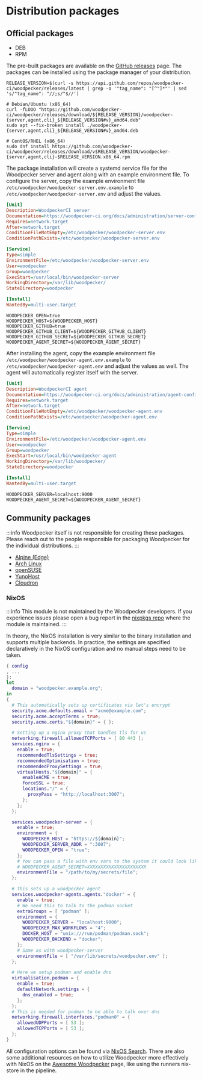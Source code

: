 # Distribution packages

## Official packages

- DEB
- RPM

The pre-built packages are available on the [GitHub releases](https://github.com/woodpecker-ci/woodpecker/releases/latest) page. The packages can be installed using the package manager of your distribution.

```Shell
RELEASE_VERSION=$(curl -s https://api.github.com/repos/woodpecker-ci/woodpecker/releases/latest | grep -o '"tag_name": "[^"]*"' | sed 's/"tag_name": "//;s/"$//')

# Debian/Ubuntu (x86_64)
curl -fLOOO "https://github.com/woodpecker-ci/woodpecker/releases/download/${RELEASE_VERSION}/woodpecker-{server,agent,cli}_${RELEASE_VERSION#v}_amd64.deb"
sudo apt --fix-broken install ./woodpecker-{server,agent,cli}_${RELEASE_VERSION#v}_amd64.deb

# CentOS/RHEL (x86_64)
sudo dnf install https://github.com/woodpecker-ci/woodpecker/releases/download/v$RELEASE_VERSION/woodpecker-{server,agent,cli}-$RELEASE_VERSION.x86_64.rpm
```

The package installation will create a systemd service file for the Woodpecker server and agent along with an example environment file. To configure the server, copy the example environment file `/etc/woodpecker/woodpecker-server.env.example` to `/etc/woodpecker/woodpecker-server.env` and adjust the values.

```ini title="/usr/local/lib/systemd/system/woodpecker-server.service"
[Unit]
Description=WoodpeckerCI server
Documentation=https://woodpecker-ci.org/docs/administration/server-config
Requires=network.target
After=network.target
ConditionFileNotEmpty=/etc/woodpecker/woodpecker-server.env
ConditionPathExists=/etc/woodpecker/woodpecker-server.env

[Service]
Type=simple
EnvironmentFile=/etc/woodpecker/woodpecker-server.env
User=woodpecker
Group=woodpecker
ExecStart=/usr/local/bin/woodpecker-server
WorkingDirectory=/var/lib/woodpecker/
StateDirectory=woodpecker

[Install]
WantedBy=multi-user.target
```

```shell title="/etc/woodpecker/woodpecker-server.env"
WOODPECKER_OPEN=true
WOODPECKER_HOST=${WOODPECKER_HOST}
WOODPECKER_GITHUB=true
WOODPECKER_GITHUB_CLIENT=${WOODPECKER_GITHUB_CLIENT}
WOODPECKER_GITHUB_SECRET=${WOODPECKER_GITHUB_SECRET}
WOODPECKER_AGENT_SECRET=${WOODPECKER_AGENT_SECRET}
```

After installing the agent, copy the example environment file `/etc/woodpecker/woodpecker-agent.env.example` to `/etc/woodpecker/woodpecker-agent.env` and adjust the values as well. The agent will automatically register itself with the server.

```ini title="/usr/local/lib/systemd/system/woodpecker-agent.service"
[Unit]
Description=WoodpeckerCI agent
Documentation=https://woodpecker-ci.org/docs/administration/agent-config
Requires=network.target
After=network.target
ConditionFileNotEmpty=/etc/woodpecker/woodpecker-agent.env
ConditionPathExists=/etc/woodpecker/woodpecker-agent.env

[Service]
Type=simple
EnvironmentFile=/etc/woodpecker/woodpecker-agent.env
User=woodpecker
Group=woodpecker
ExecStart=/usr/local/bin/woodpecker-agent
WorkingDirectory=/var/lib/woodpecker/
StateDirectory=woodpecker

[Install]
WantedBy=multi-user.target
```

```shell title="/etc/woodpecker/woodpecker-agent.env"
WOODPECKER_SERVER=localhost:9000
WOODPECKER_AGENT_SECRET=${WOODPECKER_AGENT_SECRET}
```

## Community packages

:::info
Woodpecker itself is not responsible for creating these packages. Please reach out to the people responsible for packaging Woodpecker for the individual distributions.
:::

- [Alpine (Edge)](https://pkgs.alpinelinux.org/packages?name=woodpecker&branch=edge&repo=&arch=&maintainer=)
- [Arch Linux](https://archlinux.org/packages/?q=woodpecker)
- [openSUSE](https://software.opensuse.org/package/woodpecker)
- [YunoHost](https://apps.yunohost.org/app/woodpecker)
- [Cloudron](https://www.cloudron.io/store/org.woodpecker_ci.cloudronapp.html)

### NixOS

:::info
This module is not maintained by the Woodpecker developers.
If you experience issues please open a bug report in the [nixpkgs repo](https://github.com/NixOS/nixpkgs/issues/new/choose) where the module is maintained.
:::

In theory, the NixOS installation is very similar to the binary installation and supports multiple backends.
In practice, the settings are specified declaratively in the NixOS configuration and no manual steps need to be taken.

<!-- cspell:words Optimisation -->

```nix
{ config
, ...
}:
let
  domain = "woodpecker.example.org";
in
{
  # This automatically sets up certificates via let's encrypt
  security.acme.defaults.email = "acme@example.com";
  security.acme.acceptTerms = true;
  security.acme.certs."${domain}" = { };

  # Setting up a nginx proxy that handles tls for us
  networking.firewall.allowedTCPPorts = [ 80 443 ];
  services.nginx = {
    enable = true;
    recommendedTlsSettings = true;
    recommendedOptimisation = true;
    recommendedProxySettings = true;
    virtualHosts."${domain}" = {
      enableACME = true;
      forceSSL = true;
      locations."/" = {
        proxyPass = "http://localhost:3007";
      };
    };
  };

  services.woodpecker-server = {
    enable = true;
    environment = {
      WOODPECKER_HOST = "https://${domain}";
      WOODPECKER_SERVER_ADDR = ":3007";
      WOODPECKER_OPEN = "true";
    };
    # You can pass a file with env vars to the system it could look like:
    # WOODPECKER_AGENT_SECRET=XXXXXXXXXXXXXXXXXXXXXX
    environmentFile = "/path/to/my/secrets/file";
  };

  # This sets up a woodpecker agent
  services.woodpecker-agents.agents."docker" = {
    enable = true;
    # We need this to talk to the podman socket
    extraGroups = [ "podman" ];
    environment = {
      WOODPECKER_SERVER = "localhost:9000";
      WOODPECKER_MAX_WORKFLOWS = "4";
      DOCKER_HOST = "unix:///run/podman/podman.sock";
      WOODPECKER_BACKEND = "docker";
    };
    # Same as with woodpecker-server
    environmentFile = [ "/var/lib/secrets/woodpecker.env" ];
  };

  # Here we setup podman and enable dns
  virtualisation.podman = {
    enable = true;
    defaultNetwork.settings = {
      dns_enabled = true;
    };
  };
  # This is needed for podman to be able to talk over dns
  networking.firewall.interfaces."podman0" = {
    allowedUDPPorts = [ 53 ];
    allowedTCPPorts = [ 53 ];
  };
}
```

All configuration options can be found via [NixOS Search](https://search.nixos.org/options?channel=unstable&size=200&sort=relevance&query=woodpecker). There are also some additional resources on how to utilize Woodpecker more effectively with NixOS on the [Awesome Woodpecker](/awesome) page, like using the runners nix-store in the pipeline.
